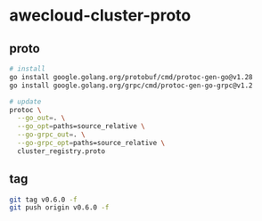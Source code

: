# awecloud-cluster-proto

## proto

```bash
# install
go install google.golang.org/protobuf/cmd/protoc-gen-go@v1.28
go install google.golang.org/grpc/cmd/protoc-gen-go-grpc@v1.2

# update
protoc \
  --go_out=. \
  --go_opt=paths=source_relative \
  --go-grpc_out=. \
  --go-grpc_opt=paths=source_relative \
  cluster_registry.proto
```

## tag

```bash
git tag v0.6.0 -f
git push origin v0.6.0 -f
```
